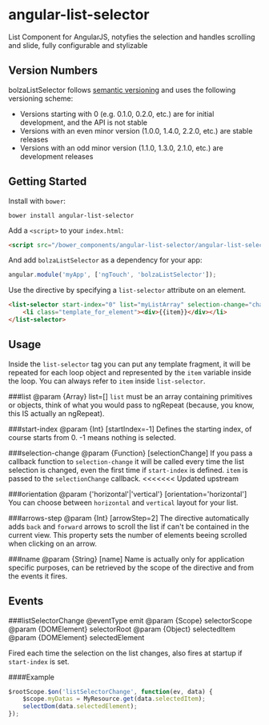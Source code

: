 angular-list-selector
=====================

List Component for AngularJS, notyfies the selection and handles scrolling and slide, fully configurable and stylizable

## Version Numbers

bolzaListSelector follows [semantic versioning](http://semver.org/) and uses the following versioning scheme:

 * Versions starting with 0 (e.g. 0.1.0, 0.2.0, etc.) are for initial development, and the API is not stable
 * Versions with an even minor version (1.0.0, 1.4.0, 2.2.0, etc.) are stable releases
 * Versions with an odd minor version (1.1.0, 1.3.0, 2.1.0, etc.) are development releases



## Getting Started

Install with `bower`:

```shell
bower install angular-list-selector
```

Add a `<script>` to your `index.html`:

```html
<script src="/bower_components/angular-list-selector/angular-list-selector.js"></script>
```

And add `bolzaListSelector` as a dependency for your app:

```javascript
angular.module('myApp', ['ngTouch', 'bolzaListSelector']);
```

Use the directive by specifying a `list-selector` attribute on an element.
```html
<list-selector start-index="0" list="myListArray" selection-change="changeme(item)" >
	<li class="template_for_element"><div>{{item}}</div></li>
</list-selector>
```

## Usage

Inside the `list-selector` tag you can put any template fragment, it will be repeated for each loop object and represented by the `item` variable inside the loop. You can always refer to `item` inside `list-selector`.

###list
	@param {Array} list=[]
`list` must be an array containing primitives or objects, think of what you would pass to ngRepeat (because, you know, this IS actually an ngRepeat).

###start-index
	@param {Int} [startIndex=-1]
Defines the starting index, of course starts from 0. 
-1 means nothing is selected.

###selection-change
	@param {Function} [selectionChange]
If you pass a callback function to `selection-change` it will be called every time the list selection is changed, even the first time if `start-index` is defined. `item` is passed to the `selectionChange` callback.
<<<<<<< Updated upstream

###orientation
	@param {'horizontal'|'vertical'} [orientation='horizontal']
You can choose between `horizontal` and `vertical` layout for your list.

###arrows-step
	@param {Int} [arrowStep=2]
The directive automatically adds `back` and `forward` arrows to scroll the list if can't be contained in the current view. This property sets the number of elements beeing scrolled when clicking on an arrow.

###name
	@param {String} [name]
Name is actually only for application specific purposes, can be retrieved by the scope of the directive and from the events it fires.

## Events

###listSelectorChange
	@eventType emit
	@param {Scope} selectorScope
	@param {DOMElement} selectorRoot
	@param {Object} selectedItem
	@param {DOMElement} selectedElement


Fired each time the selection on the list changes, also fires at startup if `start-index` is set.


####Example

```javascript
$rootScope.$on('listSelectorChange', function(ev, data) {
	$scope.myDatas = MyResource.get(data.selectedItem);  
	selectDom(data.selectedElement);
});
```

